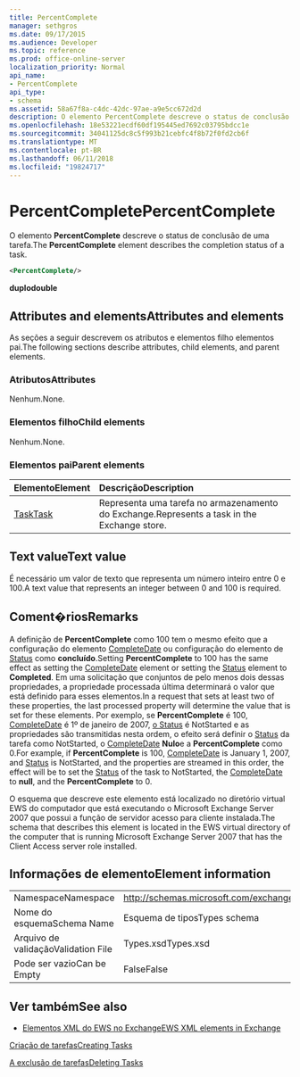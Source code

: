 ```yaml
---
title: PercentComplete
manager: sethgros
ms.date: 09/17/2015
ms.audience: Developer
ms.topic: reference
ms.prod: office-online-server
localization_priority: Normal
api_name:
- PercentComplete
api_type:
- schema
ms.assetid: 58a67f8a-c4dc-42dc-97ae-a9e5cc672d2d
description: O elemento PercentComplete descreve o status de conclusão de uma tarefa.
ms.openlocfilehash: 18e53221ecdf60df195445ed7692c03795bdcc1e
ms.sourcegitcommit: 34041125dc8c5f993b21cebfc4f8b72f0fd2cb6f
ms.translationtype: MT
ms.contentlocale: pt-BR
ms.lasthandoff: 06/11/2018
ms.locfileid: "19824717"
---
```

# <a name="percentcomplete"></a><span data-ttu-id="615e9-103">PercentComplete</span><span class="sxs-lookup"><span data-stu-id="615e9-103">PercentComplete</span></span>

<span data-ttu-id="615e9-104">O elemento **PercentComplete** descreve o status de conclusão de uma tarefa.</span><span class="sxs-lookup"><span data-stu-id="615e9-104">The **PercentComplete** element describes the completion status of a task.</span></span> 
  
```xml
<PercentComplete/>
```

 <span data-ttu-id="615e9-105">**duplo**</span><span class="sxs-lookup"><span data-stu-id="615e9-105">**double**</span></span>
## <a name="attributes-and-elements"></a><span data-ttu-id="615e9-106">Attributes and elements</span><span class="sxs-lookup"><span data-stu-id="615e9-106">Attributes and elements</span></span>

<span data-ttu-id="615e9-107">As seções a seguir descrevem os atributos e elementos filho elementos pai.</span><span class="sxs-lookup"><span data-stu-id="615e9-107">The following sections describe attributes, child elements, and parent elements.</span></span>
  
### <a name="attributes"></a><span data-ttu-id="615e9-108">Atributos</span><span class="sxs-lookup"><span data-stu-id="615e9-108">Attributes</span></span>

<span data-ttu-id="615e9-109">Nenhum.</span><span class="sxs-lookup"><span data-stu-id="615e9-109">None.</span></span>
  
### <a name="child-elements"></a><span data-ttu-id="615e9-110">Elementos filho</span><span class="sxs-lookup"><span data-stu-id="615e9-110">Child elements</span></span>

<span data-ttu-id="615e9-111">Nenhum.</span><span class="sxs-lookup"><span data-stu-id="615e9-111">None.</span></span>
  
### <a name="parent-elements"></a><span data-ttu-id="615e9-112">Elementos pai</span><span class="sxs-lookup"><span data-stu-id="615e9-112">Parent elements</span></span>

|<span data-ttu-id="615e9-113">**Elemento**</span><span class="sxs-lookup"><span data-stu-id="615e9-113">**Element**</span></span>|<span data-ttu-id="615e9-114">**Descrição**</span><span class="sxs-lookup"><span data-stu-id="615e9-114">**Description**</span></span>|
|:-----|:-----|
|[<span data-ttu-id="615e9-115">Task</span><span class="sxs-lookup"><span data-stu-id="615e9-115">Task</span></span>](task.md) <br/> |<span data-ttu-id="615e9-116">Representa uma tarefa no armazenamento do Exchange.</span><span class="sxs-lookup"><span data-stu-id="615e9-116">Represents a task in the Exchange store.</span></span>  <br/> |
   
## <a name="text-value"></a><span data-ttu-id="615e9-117">Text value</span><span class="sxs-lookup"><span data-stu-id="615e9-117">Text value</span></span>

<span data-ttu-id="615e9-118">É necessário um valor de texto que representa um número inteiro entre 0 e 100.</span><span class="sxs-lookup"><span data-stu-id="615e9-118">A text value that represents an integer between 0 and 100 is required.</span></span>
  
## <a name="remarks"></a><span data-ttu-id="615e9-119">Coment�rios</span><span class="sxs-lookup"><span data-stu-id="615e9-119">Remarks</span></span>

<span data-ttu-id="615e9-120">A definição de **PercentComplete** como 100 tem o mesmo efeito que a configuração do elemento [CompleteDate](completedate.md) ou configuração do elemento de [Status](status.md) como **concluído**.</span><span class="sxs-lookup"><span data-stu-id="615e9-120">Setting **PercentComplete** to 100 has the same effect as setting the [CompleteDate](completedate.md) element or setting the [Status](status.md) element to **Completed**.</span></span> <span data-ttu-id="615e9-121">Em uma solicitação que conjuntos de pelo menos dois dessas propriedades, a propriedade processada última determinará o valor que está definido para esses elementos.</span><span class="sxs-lookup"><span data-stu-id="615e9-121">In a request that sets at least two of these properties, the last processed property will determine the value that is set for these elements.</span></span> <span data-ttu-id="615e9-122">Por exemplo, se **PercentComplete** é 100, [CompleteDate](completedate.md) é 1º de janeiro de 2007, [o Status](status.md) é NotStarted e as propriedades são transmitidas nesta ordem, o efeito será definir o [Status](status.md) da tarefa como NotStarted, o [ CompleteDate](completedate.md) **Nulo**e a **PercentComplete** como 0.</span><span class="sxs-lookup"><span data-stu-id="615e9-122">For example, if **PercentComplete** is 100, [CompleteDate](completedate.md) is January 1, 2007, and [Status](status.md) is NotStarted, and the properties are streamed in this order, the effect will be to set the [Status](status.md) of the task to NotStarted, the [CompleteDate](completedate.md) to **null**, and the **PercentComplete** to 0.</span></span> 
  
<span data-ttu-id="615e9-123">O esquema que descreve este elemento está localizado no diretório virtual EWS do computador que está executando o Microsoft Exchange Server 2007 que possui a função de servidor acesso para cliente instalada.</span><span class="sxs-lookup"><span data-stu-id="615e9-123">The schema that describes this element is located in the EWS virtual directory of the computer that is running Microsoft Exchange Server 2007 that has the Client Access server role installed.</span></span>
  
## <a name="element-information"></a><span data-ttu-id="615e9-124">Informações de elemento</span><span class="sxs-lookup"><span data-stu-id="615e9-124">Element information</span></span>

|||
|:-----|:-----|
|<span data-ttu-id="615e9-125">Namespace</span><span class="sxs-lookup"><span data-stu-id="615e9-125">Namespace</span></span>  <br/> |http://schemas.microsoft.com/exchange/services/2006/types  <br/> |
|<span data-ttu-id="615e9-126">Nome do esquema</span><span class="sxs-lookup"><span data-stu-id="615e9-126">Schema Name</span></span>  <br/> |<span data-ttu-id="615e9-127">Esquema de tipos</span><span class="sxs-lookup"><span data-stu-id="615e9-127">Types schema</span></span>  <br/> |
|<span data-ttu-id="615e9-128">Arquivo de validação</span><span class="sxs-lookup"><span data-stu-id="615e9-128">Validation File</span></span>  <br/> |<span data-ttu-id="615e9-129">Types.xsd</span><span class="sxs-lookup"><span data-stu-id="615e9-129">Types.xsd</span></span>  <br/> |
|<span data-ttu-id="615e9-130">Pode ser vazio</span><span class="sxs-lookup"><span data-stu-id="615e9-130">Can be Empty</span></span>  <br/> |<span data-ttu-id="615e9-131">False</span><span class="sxs-lookup"><span data-stu-id="615e9-131">False</span></span>  <br/> |
   
## <a name="see-also"></a><span data-ttu-id="615e9-132">Ver também</span><span class="sxs-lookup"><span data-stu-id="615e9-132">See also</span></span>



- [<span data-ttu-id="615e9-133">Elementos XML do EWS no Exchange</span><span class="sxs-lookup"><span data-stu-id="615e9-133">EWS XML elements in Exchange</span></span>](ews-xml-elements-in-exchange.md)


[<span data-ttu-id="615e9-134">Criação de tarefas</span><span class="sxs-lookup"><span data-stu-id="615e9-134">Creating Tasks</span></span>](http://msdn.microsoft.com/library/0ef97334-e8a0-4f67-a23a-dd9e2bbad49f%28Office.15%29.aspx)
  
[<span data-ttu-id="615e9-135">A exclusão de tarefas</span><span class="sxs-lookup"><span data-stu-id="615e9-135">Deleting Tasks</span></span>](http://msdn.microsoft.com/library/a3d7e25f-8a35-4901-b1d9-d31f418ab340%28Office.15%29.aspx)


